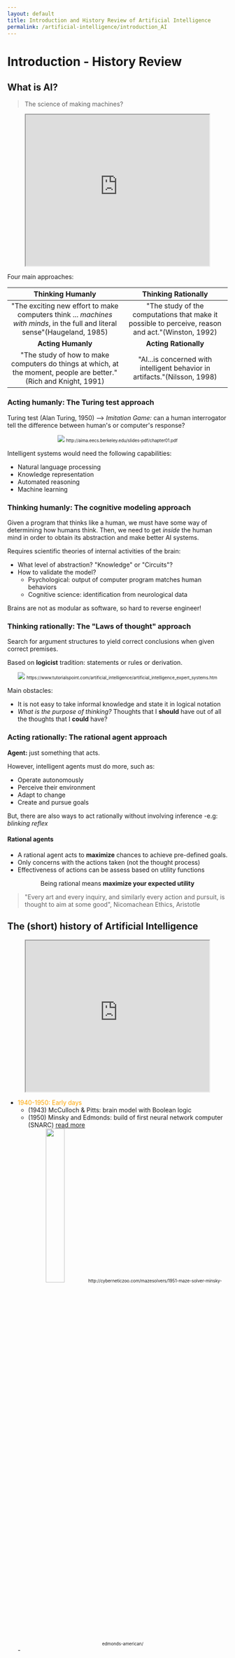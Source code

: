 ```yaml
---
layout: default
title: Introduction and History Review of Artificial Intelligence
permalink: /artificial-intelligence/introduction_AI
---
```


# Introduction - History Review

## What is AI?

> The science of making machines?

<div style="text-align:center">
  <iframe width="420" height="345" src="https://www.youtube.com/embed/b-bW0xcrsOo">
  </iframe>
</div>



Four main approaches:

| **Thinking Humanly** 	| **Thinking Rationally** 	|
|:----------------------------------------------------------------------------------------------------------------------------:	|:---------------------------------------------------------------------------------------------------:	|
| "The exciting new effort to make computers think ... _machines with minds_,  in the full and literal sense"(Haugeland, 1985) 	| "The study of the computations that make it possible to perceive, reason and act."(Winston, 1992) 	|
| **Acting Humanly** 	| **Acting Rationally** 	|
| "The study of how to make computers do things at which, at the moment, people are better."(Rich and Knight, 1991) 	| "AI...is concerned with intelligent behavior in artifacts."(Nilsson, 1998) 	|

### Acting humanly: The Turing test approach

Turing test (Alan Turing, 1950) --> _Imitation Game:_ can a human interrogator tell the difference between human's or computer's response?

<div style="text-align:center">
  <img src ="/cstopics/IntroAI/figures/turingtest.png" />
  <span style="font-size:70%">http://aima.eecs.berkeley.edu/slides-pdf/chapter01.pdf</span>
</div>

Intelligent systems would need the following capabilities:
* Natural language processing
* Knowledge representation
* Automated reasoning
* Machine learning

### Thinking humanly: The cognitive modeling approach
Given a program that thinks like a human, we must have some way of determining how humans think. Then,  we need to get _inside_ the human mind in order to obtain its abstraction and make better AI systems.

Requires scientific theories of internal activities of the brain:
- What level of abstraction? "Knowledge" or "Circuits"?
- How to validate the model?
  - Psychological: output of computer program matches human behaviors
  - Cognitive science: identification from neurological data

Brains are not as modular as software, so hard to reverse engineer!


### Thinking rationally: The "Laws of thought" approach
Search for argument structures to yield correct conclusions when given correct premises.

Based on **logicist** tradition: statements or rules or derivation.

<div style="text-align:center">
  <img src ="/cstopics/IntroAI/figures/think_rational.jpg" />
  <span style="font-size:70%">https://www.tutorialspoint.com/artificial_intelligence/artificial_intelligence_expert_systems.htm</span>
</div>

Main obstacles:
- It is not easy to take informal knowledge and state it in logical notation
- _What is the purpose  of thinking?_   Thoughts that I **should** have out of all the thoughts that I **could** have?

### Acting rationally: The rational agent approach
**Agent:** just something that acts.

However, intelligent agents must do more, such as:
   - Operate autonomously
   - Perceive their environment
   - Adapt to change
   - Create and pursue goals

But, there are also ways to act rationally without involving inference -e.g: _blinking reflex_

#### Rational agents
* A rational agent acts to **maximize** chances to achieve pre-defined goals.
* Only concerns with the actions taken (not the thought process)
* Effectiveness of actions can be assess based on utility functions
<div style="text-align:center"> Being rational means <b>maximize your expected utility</b> </div>

> "Every art and every inquiry, and similarly every action and pursuit, is thought to aim at some good",
> Nicomachean Ethics, Aristotle

## The (short) history of Artificial Intelligence
<div style="text-align:center">
  <iframe width="420" height="345" src="https://www.youtube.com/embed/aygSMgK3BEM">
  </iframe>
</div>

- <font color="orange">1940-1950: Early days </font>
  - (1943) McCulloch & Pitts: brain model with Boolean logic
  - (1950) Minsky and Edmonds: build of first neural network computer (SNARC) [read more](http://cyberneticzoo.com/mazesolvers/1951-maze-solver-minsky-edmonds-american/)
  <div style="text-align:center">
    <img src ="/cstopics/IntroAI/figures/neuronSNAC.jpg" style="width:30%"/>
    <span style="font-size:70%">http://cyberneticzoo.com/mazesolvers/1951-maze-solver-minsky-edmonds-american/</span>
  </div>
  - 
